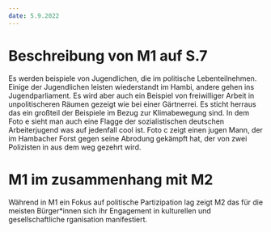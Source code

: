 ```yaml
---
date: 5.9.2022
---
```

# Beschreibung von M1 auf S.7
Es werden beispiele von Jugendlichen, die im politische Lebenteilnehmen. Einige der Jugendlichen leisten wiederstandt im Hambi, andere gehen ins Jugendparliament. Es wird aber auch ein Beispiel von freiwilliger Arbeit in unpolitischeren Räumen gezeigt wie bei einer Gärtnerrei. Es sticht herraus das ein großteil der Beispiele im Bezug zur Klimabewegung sind. In dem Foto e sieht man auch eine Flagge der sozialistischen  deutschen Arbeiterjugend was auf jedenfall cool ist.
Foto c zeigt einen jugen Mann, der im Hambacher Forst gegen seine Abrodung gekämpft hat, der von zwei Polizisten in  aus dem weg gezehrt wird.
# M1 im zusammenhang mit M2
Während in M1 ein Fokus auf politische Partizipation lag zeigt M2 das für die meisten Bürger\*innen sich ihr Engagement in kulturellen und gesellschaftliche rganisation manifestiert.    
